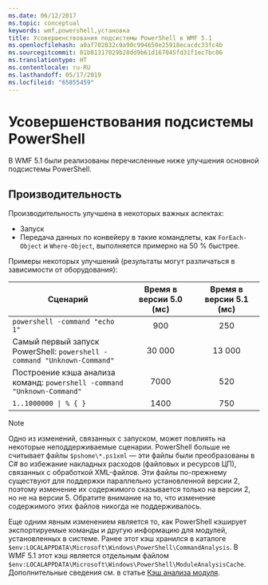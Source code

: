 ```yaml
---
ms.date: 06/12/2017
ms.topic: conceptual
keywords: wmf,powershell,установка
title: Усовершенствования подсистемы PowerShell в WMF 5.1
ms.openlocfilehash: a0af702832c0a90c994650e25918ecacdc33fc4b
ms.sourcegitcommit: 01b81317029b28dd9b61d167045fd31f1ec7bc06
ms.translationtype: HT
ms.contentlocale: ru-RU
ms.lasthandoff: 05/17/2019
ms.locfileid: "65855459"
---
```

# <a name="powershell-engine-improvements"></a>Усовершенствования подсистемы PowerShell

В WMF 5.1 были реализованы перечисленные ниже улучшения основной подсистемы PowerShell.

## <a name="performance"></a>Производительность

Производительность улучшена в некоторых важных аспектах:

- Запуск
- Передача данных по конвейеру в такие командлеты, как `ForEach-Object` и `Where-Object`, выполняется примерно на 50 % быстрее.

Примеры некоторых улучшений (результаты могут различаться в зависимости от оборудования):

| Сценарий | Время в версии 5.0 (мс) | Время в версии 5.1 (мс) |
| -------- | :---------------: | :---------------: |
| `powershell -command "echo 1"` | 900 | 250 |
| Самый первый запуск PowerShell: `powershell -command "Unknown-Command"` | 30 000 | 13 000 |
| Построение кэша анализа команд: `powershell -command "Unknown-Command"` | 7000 | 520 |
| <code>1..1000000 &#124; % { }</code> | 1400 | 750 |

> [!NOTE]
> Одно из изменений, связанных с запуском, может повлиять на некоторые неподдерживаемые сценарии. PowerShell больше не считывает файлы `$pshome\*.ps1xml` — эти файлы были преобразованы в C# во избежание накладных расходов (файловых и ресурсов ЦП), связанных с обработкой XML-файлов. Эти файлы по-прежнему существуют для поддержки параллельно установленной версии 2, поэтому изменение их содержимого сказывается только на версии 2, но не на версии 5. Обратите внимание на то, что изменение содержимого этих файлов никогда не поддерживалось.

Еще одним явным изменением является то, как PowerShell кэширует экспортируемые команды и другую информацию для модулей, установленных в системе. Ранее этот кэш хранился в каталоге `$env:LOCALAPPDATA\Microsoft\Windows\PowerShell\CommandAnalysis`. В WMF 5.1 этот кэш является отдельным файлом `$env:LOCALAPPDATA\Microsoft\Windows\PowerShell\ModuleAnalysisCache`. Дополнительные сведения см. в статье [Кэш анализа модуля](release-notes.md#module-analysis-cache).